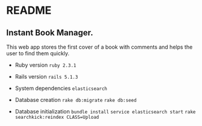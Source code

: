 # README

## Instant Book Manager. 
This web app stores the first cover of a book with comments and helps the user to find them quickly.

* Ruby version
`ruby 2.3.1`

* Rails version
`rails 5.1.3`

* System dependencies
`elasticsearch`

* Database creation
`rake db:migrate`
`rake db:seed`

* Database initialization
`bundle install`
`service elasticsearch start`
`rake searchkick:reindex CLASS=Upload`
